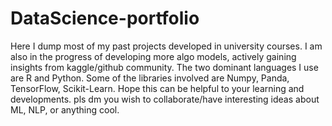 # DataScience-portfolio
Here I dump most of my past projects developed in university courses.
I am also in the progress of developing more algo models, actively gaining insights from kaggle/github community.
The two dominant languages I use are R and Python.
Some of the libraries involved are Numpy, Panda, TensorFlow, Scikit-Learn.
Hope this can be helpful to your learning and developments.
pls dm you wish to collaborate/have interesting ideas about ML, NLP, or anything cool.
